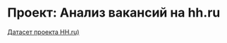 # Проект: Анализ вакансий на hh.ru

[Датасет проекта HH.ru)](https://drive.google.com/drive/folders/1oPj7pXRbUBgYSIajASwxCFiXqAFRbhL9?usp=sharing) 


